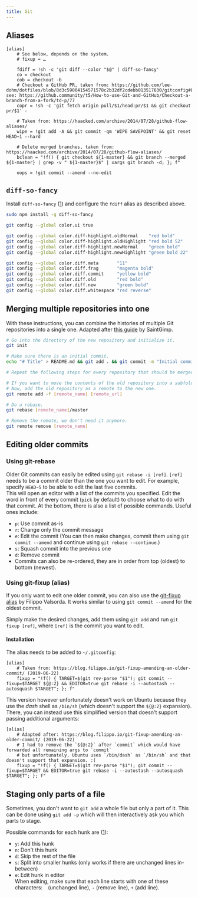 ```yaml
---
title: Git
---
```


## Aliases

```
[alias]
    # See below, depends on the system.
    # fixup = …

    fdiff = !sh -c 'git diff --color "$@" | diff-so-fancy'
    co = checkout
    cob = checkout -b
    # Checkout a GitHub PR, taken from: https://github.com/lee-dohm/dotfiles/blob/8d3c59004154571578c2b32df2cdebb013517630/gitconfig#L8, see: https://github.community/t5/How-to-use-Git-and-GitHub/Checkout-a-branch-from-a-fork/td-p/77
    copr = !sh -c 'git fetch origin pull/$1/head:pr/$1 && git checkout pr/$1' -

    # Taken from: https://haacked.com/archive/2014/07/28/github-flow-aliases/
    wipe = !git add -A && git commit -qm 'WIPE SAVEPOINT' && git reset HEAD~1 --hard

    # Delete merged branches, taken from: https://haacked.com/archive/2014/07/28/github-flow-aliases/
    bclean = "!f() { git checkout ${1-master} && git branch --merged ${1-master} | grep -v " ${1-master}$" | xargs git branch -d; }; f"

    oops = !git commit --amend --no-edit
```

## `diff-so-fancy`

Install `diff-so-fancy` ([1](https://github.com/so-fancy/diff-so-fancy/blob/8728c8badd72995f515b247da938e163d959cdf6/README.md)) and configure the `fdiff` alias as described above. 

```sh
sudo npm install -g diff-so-fancy

git config --global color.ui true

git config --global color.diff-highlight.oldNormal    "red bold"
git config --global color.diff-highlight.oldHighlight "red bold 52"
git config --global color.diff-highlight.newNormal    "green bold"
git config --global color.diff-highlight.newHighlight "green bold 22"

git config --global color.diff.meta       "11"
git config --global color.diff.frag       "magenta bold"
git config --global color.diff.commit     "yellow bold"
git config --global color.diff.old        "red bold"
git config --global color.diff.new        "green bold"
git config --global color.diff.whitespace "red reverse"
```

## Merging multiple repositories into one

With these instructions, you can combine the histories of multiple Git repositories into a single one. Adapted after [this guide](https://saintgimp.org/2013/01/22/merging-two-git-repositories-into-one-repository-without-losing-file-history/) by SaintGimp.

```sh
# Go into the directory of the new repository and initialize it.
git init

# Make sure there is an initial commit.
echo "# Title" > README.md && git add . && git commit -m "Initial commit"

# Repeat the following steps for every repository that should be merged into the new one.

# If you want to move the contents of the old repository into a subfolder, do that first (including commiting and pushing that change to the remote).
# Now, add the old repository as a remote to the new one.
git remote add -f [remote_name] [remote_url]

# Do a rebase.
git rebase [remote_name]/master

# Remove the remote, we don't need it anymore.
git remote remove [remote_name]
```

## Editing older commits

### Using git-rebase

Older Git commits can easily be edited using `git rebase -i [ref]`. `[ref]` needs to be a commit older than the one you want to edit. For example, specify `HEAD~5` to be able to edit the last five commits.  
This will open an editor with a list of the commits you specified. Edit the word in front of every commit (`pick` by default) to choose what to do with that commit. At the bottom, there is also a list of possible commands. Useful ones include:

* `p`: Use commit as-is
* `r`: Change only the commit message
* `e`: Edit the commit (You can then make changes, commit them using `git commit --amend` and continue using `git rebase --continue`.)
* `s`: Squash commit into the previous one
* `d`: Remove commit
* Commits can also be re-ordered, they are in order from top (oldest) to bottom (newest).

### Using git-fixup (alias)

If you only want to edit one older commit, you can also use the [git-fixup alias](https://blog.filippo.io/git-fixup-amending-an-older-commit/) by Filippo Valsorda. It works similar to using `git commit --amend` for the oldest commit.

Simply make the desired changes, add them using `git add` and run `git fixup [ref]`, where `[ref]` is the commit you want to edit.

#### Installation

The alias needs to be added to `~/.gitconfig`:

```
[alias]
    # Taken from: https://blog.filippo.io/git-fixup-amending-an-older-commit/ (2019-06-22)
    fixup = "!f() { TARGET=$(git rev-parse "$1"); git commit --fixup=$TARGET ${@:2} && EDITOR=true git rebase -i --autostash --autosquash $TARGET^; }; f"
```

This version however unfortunately doesn't work on Ubuntu because they use the *dash* shell as `/bin/sh` (which doesn't support the `${@:2}` expansion). There, you can instead use this simplified version that doesn't support passing additional arguments:

```
[alias]
    # Adapted after: https://blog.filippo.io/git-fixup-amending-an-older-commit/ (2019-06-22)
    # I had to remove the `${@:2}` after `commit` which would have forwarded all remaining args to `commit`
    # but unfortunately, Ubuntu uses `/bin/dash` as `/bin/sh` and that doesn't support that expansion. :(
    fixup = "!f() { TARGET=$(git rev-parse "$1"); git commit --fixup=$TARGET && EDITOR=true git rebase -i --autostash --autosquash $TARGET^; }; f"
```

## Staging only parts of a file

Sometimes, you don't want to `git add` a whole file but only a part of it. This can be done using `git add -p` which will then interactively ask you which parts to stage.

Possible commands for each hunk are ([1](https://nuclearsquid.com/writings/git-add/#git-add-patch)):

* `y`: Add this hunk
* `n`: Don't this hunk
* `d`: Skip the rest of the file
* `s`: Split into smaller hunks (only works if there are unchanged lines in-between)
* `e`: Edit hunk in editor  
  When editing, make sure that each line starts with one of these characters: ` ` (unchanged line), `-` (remove line), `+` (add line).
